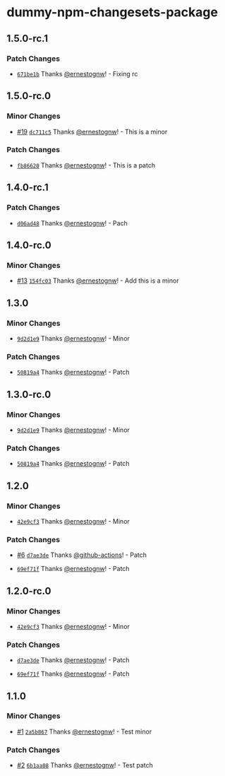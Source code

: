 # dummy-npm-changesets-package

## 1.5.0-rc.1

### Patch Changes

- [`671be1b`](https://github.com/ernestognw/dummy-npm-changesets-package/commit/671be1bebb31cefac023ff2f51522e9c97e4783c) Thanks [@ernestognw](https://github.com/ernestognw)! - Fixing rc

## 1.5.0-rc.0

### Minor Changes

- [#19](https://github.com/ernestognw/dummy-npm-changesets-package/pull/19) [`dc711c5`](https://github.com/ernestognw/dummy-npm-changesets-package/commit/dc711c586d94c839d7ed7157b1871775081ed73d) Thanks [@ernestognw](https://github.com/ernestognw)! - This is a minor

### Patch Changes

- [`fb86620`](https://github.com/ernestognw/dummy-npm-changesets-package/commit/fb86620801714cf4e4cb7222b898112369e92e3d) Thanks [@ernestognw](https://github.com/ernestognw)! - This is a patch

## 1.4.0-rc.1

### Patch Changes

- [`d06ad48`](https://github.com/ernestognw/dummy-npm-changesets-package/commit/d06ad48e53c18dfff1694611f40e4195d36ff517) Thanks [@ernestognw](https://github.com/ernestognw)! - Pach

## 1.4.0-rc.0

### Minor Changes

- [#13](https://github.com/ernestognw/dummy-npm-changesets-package/pull/13) [`154fc03`](https://github.com/ernestognw/dummy-npm-changesets-package/commit/154fc03ca24922bf211c861aed5eb695814522b5) Thanks [@ernestognw](https://github.com/ernestognw)! - Add this is a minor

## 1.3.0

### Minor Changes

- [`9d2d1e9`](https://github.com/ernestognw/dummy-npm-changesets-package/commit/9d2d1e98e4668fce1a1061e01e91479e959682e3) Thanks [@ernestognw](https://github.com/ernestognw)! - Minor

### Patch Changes

- [`50819a4`](https://github.com/ernestognw/dummy-npm-changesets-package/commit/50819a4796fc589c54e7640066d3031f6d860471) Thanks [@ernestognw](https://github.com/ernestognw)! - Patch

## 1.3.0-rc.0

### Minor Changes

- [`9d2d1e9`](https://github.com/ernestognw/dummy-npm-changesets-package/commit/9d2d1e98e4668fce1a1061e01e91479e959682e3) Thanks [@ernestognw](https://github.com/ernestognw)! - Minor

### Patch Changes

- [`50819a4`](https://github.com/ernestognw/dummy-npm-changesets-package/commit/50819a4796fc589c54e7640066d3031f6d860471) Thanks [@ernestognw](https://github.com/ernestognw)! - Patch

## 1.2.0

### Minor Changes

- [`42e9cf3`](https://github.com/ernestognw/dummy-npm-changesets-package/commit/42e9cf36e544958e2cb7af862759eae68f9c15f0) Thanks [@ernestognw](https://github.com/ernestognw)! - Minor

### Patch Changes

- [#6](https://github.com/ernestognw/dummy-npm-changesets-package/pull/6) [`d7ae3de`](https://github.com/ernestognw/dummy-npm-changesets-package/commit/d7ae3de0ce6e10bd7d66ebc190ecb93a6eb79962) Thanks [@github-actions](https://github.com/apps/github-actions)! - Patch

- [`69ef71f`](https://github.com/ernestognw/dummy-npm-changesets-package/commit/69ef71f874daf44b51a6fd4e3ec776c150eae96d) Thanks [@ernestognw](https://github.com/ernestognw)! - Patch

## 1.2.0-rc.0

### Minor Changes

- [`42e9cf3`](https://github.com/ernestognw/dummy-npm-changesets-package/commit/42e9cf36e544958e2cb7af862759eae68f9c15f0) Thanks [@ernestognw](https://github.com/ernestognw)! - Minor

### Patch Changes

- [`d7ae3de`](https://github.com/ernestognw/dummy-npm-changesets-package/commit/d7ae3de0ce6e10bd7d66ebc190ecb93a6eb79962) Thanks [@ernestognw](https://github.com/ernestognw)! - Patch

- [`69ef71f`](https://github.com/ernestognw/dummy-npm-changesets-package/commit/69ef71f874daf44b51a6fd4e3ec776c150eae96d) Thanks [@ernestognw](https://github.com/ernestognw)! - Patch

## 1.1.0

### Minor Changes

- [#1](https://github.com/ernestognw/dummy-npm-changesets-package/pull/1) [`2a5b867`](https://github.com/ernestognw/dummy-npm-changesets-package/commit/2a5b8672dbe6e244ca0afd8b450cb1b2de515a90) Thanks [@ernestognw](https://github.com/ernestognw)! - Test minor

### Patch Changes

- [#2](https://github.com/ernestognw/dummy-npm-changesets-package/pull/2) [`6b1aa08`](https://github.com/ernestognw/dummy-npm-changesets-package/commit/6b1aa08e9710e508c3183c45c0171a03788fe9ad) Thanks [@ernestognw](https://github.com/ernestognw)! - Test patch

